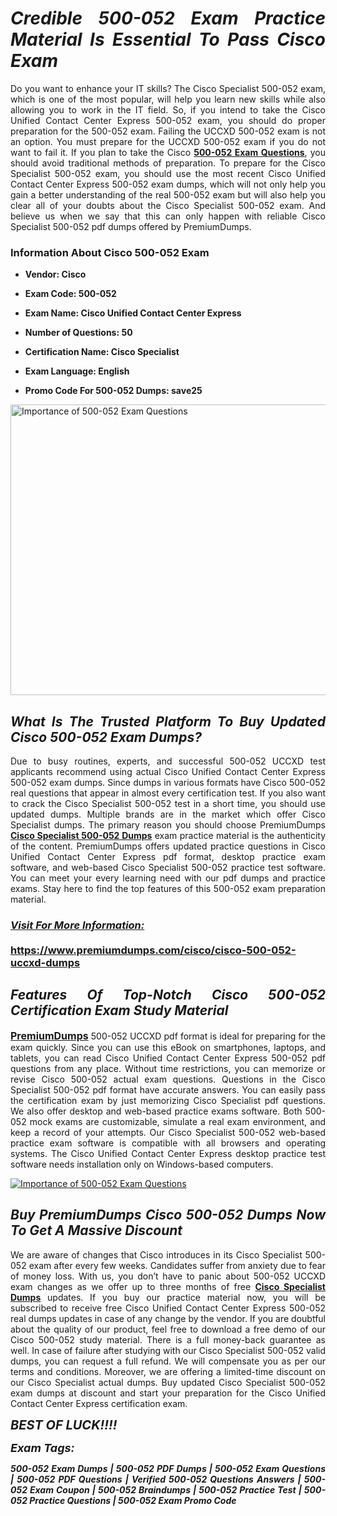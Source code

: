 <h1 style="text-align: justify;"><strong><em>Credible 500-052 Exam Practice Material Is Essential To Pass Cisco Exam</em></strong></h1>

<p style="text-align: justify;">Do you want to enhance your IT skills? The Cisco Specialist 500-052 exam, which is one of the most popular, will help you learn new skills while also allowing you to work in the IT field. So, if you intend to take the Cisco Unified Contact Center Express 500-052 exam, you should do proper preparation for the 500-052 exam. Failing the UCCXD 500-052 exam is not an option. You must prepare for the UCCXD 500-052 exam if you do not want to fail it. If you plan to take the Cisco <strong><a href="https://www.premiumdumps.com/cisco/cisco-500-052-uccxd-dumps">500-052 Exam Questions</a></strong>, you should avoid traditional methods of preparation. To prepare for the Cisco Specialist 500-052 exam, you should use the most recent Cisco Unified Contact Center Express 500-052 exam dumps, which will not only help you gain a better understanding of the real 500-052 exam but will also help you clear all of your doubts about the Cisco Specialist 500-052 exam. And believe us when we say that this can only happen with reliable Cisco Specialist 500-052 pdf dumps offered by PremiumDumps.</p>

<h3 style="text-align: justify;"><strong>Information About Cisco 500-052 Exam</strong></h3>

<ul>
	<li>
	<p style="text-align: justify;"><b>Vendor: Cisco</b></p>
	</li>
	<li>
	<p style="text-align: justify;"><b>Exam Code: 500-052</b></p>
	</li>
	<li>
	<p style="text-align: justify;"><b>Exam Name: Cisco Unified Contact Center Express</b></p>
	</li>
	<li>
	<p style="text-align: justify;"><b>Number of Questions: 50</b></p>
	</li>
	<li>
	<p style="text-align: justify;"><b>Certification Name: Cisco Specialist</b></p>
	</li>
	<li>
	<p style="text-align: justify;"><b>Exam Language: English</b></p>
	</li>
	<li>
	<p style="text-align: justify;"><b>Promo Code For 500-052 Dumps: save25</b></p>
	</li>
</ul>

<p style="text-align: justify;"><a href="https://www.premiumdumps.com/cisco/cisco-500-052-uccxd-dumps"><img alt="Importance of 500-052 Exam Questions" src="https://i.imgur.com/P39uA2n.jpg" style="width: 700px; height: 465px;" /></a></p>

<h2 style="text-align: justify;"><strong><em>What Is The Trusted Platform To Buy Updated Cisco 500-052 Exam Dumps?</em></strong></h2>

<p style="text-align: justify;">Due to busy routines, experts, and successful 500-052 UCCXD test applicants recommend using actual Cisco Unified Contact Center Express 500-052 exam dumps. Since dumps in various formats have Cisco 500-052 real questions that appear in almost every certification test. If you also want to crack the Cisco Specialist 500-052 test in a short time, you should use updated dumps. Multiple brands are in the market which offer Cisco Specialist dumps. The primary reason you should choose PremiumDumps <a href="https://www.premiumdumps.com/cisco/cisco-500-052-uccxd-dumps"><strong>Cisco Specialist 500-052 Dumps</strong></a> exam practice material is the authenticity of the content. PremiumDumps offers updated practice questions in Cisco Unified Contact Center Express pdf format, desktop practice exam software, and web-based Cisco Specialist 500-052 practice test software. You can meet your every learning need with our pdf dumps and practice exams. Stay here to find the top features of this 500-052 exam preparation material.</p>

<h3 style="text-align: justify;"><strong><u><i>Visit For More Information:</i></u><br />
<br />
<a href="https://www.premiumdumps.com/cisco/cisco-500-052-uccxd-dumps">https://www.premiumdumps.com/cisco/cisco-500-052-uccxd-dumps</a></strong></h3>

<h2 style="text-align: justify;"><strong><em>Features Of Top-Notch Cisco 500-052 Certification Exam Study Material</em></strong></h2>

<p style="text-align: justify;"><span style="font-size:16px;"><strong><a href="https://www.premiumdumps.com/">PremiumDumps</a></strong></span> 500-052 UCCXD pdf format is ideal for preparing for the exam quickly. Since you can use this eBook on smartphones, laptops, and tablets, you can read Cisco Unified Contact Center Express 500-052 pdf questions from any place. Without time restrictions, you can memorize or revise Cisco 500-052 actual exam questions. Questions in the Cisco Specialist 500-052 pdf format have accurate answers. You can easily pass the certification exam by just memorizing Cisco Specialist pdf questions. We also offer desktop and web-based practice exams software. Both 500-052 mock exams are customizable, simulate a real exam environment, and keep a record of your attempts. Our Cisco Specialist 500-052 web-based practice exam software is compatible with all browsers and operating systems. The Cisco Unified Contact Center Express desktop practice test software needs installation only on Windows-based computers.</p>

<p style="text-align: justify;"><a href="https://www.premiumdumps.com/cisco/cisco-500-052-uccxd-dumps"><img alt="Importance of 500-052 Exam Questions" src="https://i.imgur.com/2KPb8yb.jpg" /></a></p>

<h2 style="text-align: justify;"><strong><em>Buy PremiumDumps Cisco 500-052 Dumps Now To Get A Massive Discount</em></strong></h2>

<p style="text-align: justify;">We are aware of changes that Cisco introduces in its Cisco Specialist 500-052 exam after every few weeks. Candidates suffer from anxiety due to fear of money loss. With us, you don’t have to panic about 500-052 UCCXD exam changes as we offer up to three months of free <strong><a href="https://www.premiumdumps.com/cisco/cisco-specialist-exam-dumps">Cisco Specialist Dumps</a></strong> updates. If you buy our practice material now, you will be subscribed to receive free Cisco Unified Contact Center Express 500-052 real dumps updates in case of any change by the vendor. If you are doubtful about the quality of our product, feel free to download a free demo of our Cisco 500-052 study material. There is a full money-back guarantee as well. In case of failure after studying with our Cisco Specialist 500-052 valid dumps, you can request a full refund. We will compensate you as per our terms and conditions. Moreover, we are offering a limited-time discount on our Cisco Specialist actual dumps. Buy updated Cisco Specialist 500-052 exam dumps at discount and start your preparation for the Cisco Unified Contact Center Express certification exam.</p>

<p style="text-align: justify;"><em><span style="font-size:20px;"><strong>BEST OF LUCK!!!!</strong></span></em></p>

<p style="text-align: justify;"><span style="font-size:18px;"><strong><em>Exam Tags:</em></strong></span><span style="font-size:20px;"><strong><em> </em></strong></span></p>

<p style="text-align: justify;"><span style="font-size:14px;"><strong><em>500-052 Exam Dumps | 500-052 PDF Dumps | 500-052 Exam Questions | 500-052 PDF Questions | Verified 500-052 Questions Answers | 500-052 Exam Coupon | 500-052 Braindumps | 500-052 Practice Test | 500-052 Practice Questions | 500-052 Exam Promo Code</em></strong></span></p>
